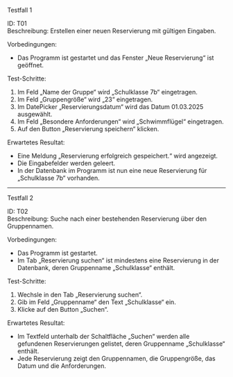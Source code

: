 Testfall 1

ID: T01  
Beschreibung: Erstellen einer neuen Reservierung mit gültigen Eingaben.

Vorbedingungen:  
- Das Programm ist gestartet und das Fenster „Neue Reservierung“ ist geöffnet.  

Test-Schritte:
1. Im Feld „Name der Gruppe“ wird „Schulklasse 7b“ eingetragen.  
2. Im Feld „Gruppengröße“ wird „23“ eingetragen.  
3. Im DatePicker „Reservierungsdatum“ wird das Datum 01.03.2025 ausgewählt.
4. Im Feld „Besondere Anforderungen“ wird „Schwimmflügel“ eingetragen.  
5. Auf den Button „Reservierung speichern“ klicken.

Erwartetes Resultat:
- Eine Meldung „Reservierung erfolgreich gespeichert.“ wird angezeigt.  
- Die Eingabefelder werden geleert.  
- In der Datenbank im Programm ist nun eine neue Reservierung für „Schulklasse 7b“ vorhanden.

-----------------------------------------------------------------------------------------------------------------------------

Testfall 2

ID: T02  
Beschreibung: Suche nach einer bestehenden Reservierung über den Gruppennamen.

Vorbedingungen: 
- Das Programm ist gestartet.  
- Im Tab „Reservierung suchen“ ist mindestens eine Reservierung in der Datenbank, deren Gruppenname „Schulklasse“ enthält.

Test-Schritte:
1. Wechsle in den Tab „Reservierung suchen“.  
2. Gib im Feld „Gruppenname“ den Text „Schulklasse“ ein.  
3. Klicke auf den Button „Suchen“.  

Erwartetes Resultat:
- Im Textfeld unterhalb der Schaltfläche „Suchen“ werden alle gefundenen Reservierungen gelistet, deren Gruppenname „Schulklasse“ enthält.  
- Jede Reservierung zeigt den Gruppennamen, die Gruppengröße, das Datum und die Anforderungen.